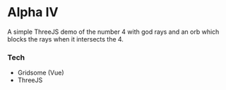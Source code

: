 # Alpha IV

A simple ThreeJS demo of the number 4 with god rays and an orb which blocks the rays when it intersects the 4.

### Tech

- Gridsome (Vue)
- ThreeJS
